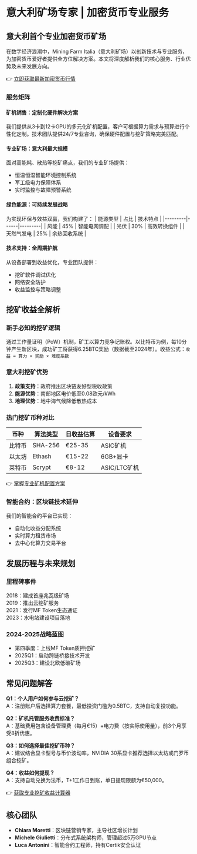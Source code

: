 # 意大利矿场专家 | 加密货币专业服务

## 意大利首个专业加密货币矿场

在数字经济浪潮中，Mining Farm Italia（意大利矿场）以创新技术与专业服务，为加密货币爱好者提供全方位解决方案。本文将深度解析我们的核心服务、行业优势及未来发展方向。

👉 [立即获取最新加密货币行情](https://bit.ly/okx_welcome)

### 服务矩阵

#### 矿机销售：定制化硬件解决方案
我们提供从3卡到12卡GPU的多元化矿机配置，客户可根据算力需求与预算进行个性化定制。技术团队提供24/7专业咨询，确保硬件配置与挖矿策略完美匹配。

#### 专业矿场：意大利最大规模
面对高能耗、散热等挖矿痛点，我们的专业矿场提供：
- 恒温恒湿智能环境控制系统
- 军工级电力保障体系
- 实时监控与故障预警系统

#### 绿色能源：可持续发展战略
为实现环保与效益双赢，我们构建了：
| 能源类型 | 占比 | 技术特点 |
|---------|------|---------|
| 风能    | 45%  | 智能电网调配 |
| 光伏    | 30%  | 高效转换组件 |
| 天然气发电 | 25% | 余热回收系统 |

#### 技术支持：全周期护航
从设备部署到收益优化，专业团队提供：
- 挖矿软件调试优化
- 网络安全防护
- 收益监控与策略调整

## 挖矿收益全解析

### 新手必知的挖矿逻辑
通过工作量证明（PoW）机制，矿工以算力竞争记账权。以比特币为例，每10分钟产生新区块，成功矿工将获得6.25BTC奖励（数据截至2024年）。收益公式：`收益 = 算力 × 奖励 × 难度系数`

### 意大利挖矿优势
1. **政策支持**：政府推出区块链友好型税收政策
2. **能源优势**：南部地区电价低至0.08欧元/kWh
3. **地理优势**：地中海气候降低散热成本

### 热门挖矿币种对比
| 币种       | 算法类型   | 日收益估算 | 设备要求     |
|------------|------------|------------|--------------|
| 比特币     | SHA-256    | €25-35     | ASIC矿机     |
| 以太坊     | Ethash     | €15-22     | 6GB+显卡      |
| 莱特币     | Scrypt     | €8-12      | ASIC/LTC矿机 |

👉 [掌握专业矿机配置方案](https://bit.ly/okx_welcome)

### 智能合约：区块链技术延伸
我们的智能合约平台已实现：
- 自动化收益分配系统
- 实时算力租赁市场
- 去中心化算力交易平台

## 发展历程与未来规划

### 里程碑事件
2018：建成首座兆瓦级矿场  
2019：推出云挖矿服务  
2021：发行MF Token生态通证  
2023：水电站建设项目落地

### 2024-2025战略蓝图
- 第四季度：上线MF Token质押挖矿
- 2025Q1：启动跨链桥接技术开发
- 2025Q3：建设北欧低碳矿场

## 常见问题解答

**Q1：个人用户如何参与云挖矿？**  
A：注册账户后选择算力套餐，最低投资门槛为0.5BTC，支持自动复投功能。

**Q2：矿机托管服务收费标准？**  
A：基础费用包含设备管理费（每月€15）+电力费（按实际使用量），前3个月享受8折优惠。

**Q3：如何选择最佳挖矿币种？**  
A：建议结合显卡型号与币价波动率，NVIDIA 30系显卡推荐选择以太坊或门罗币组合挖矿。

**Q4：收益如何提现？**  
A：支持自动兑换为法币，T+1工作日到账，单日提现限额为€50,000。

👉 [获取专业挖矿收益计算器](https://bit.ly/okx_welcome)

## 核心团队

- **Chiara Moretti**：区块链营销专家，主导社区增长计划
- **Michele Giulietti**：分布式系统架构师，管理超过5万GPU节点
- **Luca Antonini**：智能合约工程师，持有Certik安全认证
